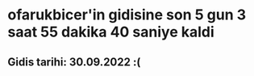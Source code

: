 # ofarukbicer'in gidisine son 5 gun 3 saat 55 dakika 40 saniye kaldi

## Gidis tarihi: 30.09.2022 :(